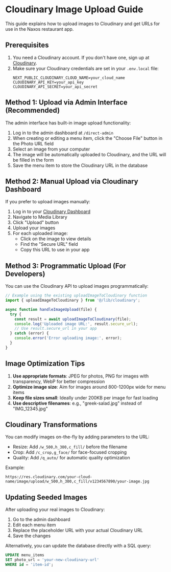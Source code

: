 # Cloudinary Image Upload Guide

This guide explains how to upload images to Cloudinary and get URLs for use in the Naxos restaurant app.

## Prerequisites

1. You need a Cloudinary account. If you don't have one, sign up at [Cloudinary](https://cloudinary.com/users/register/free).
2. Make sure your Cloudinary credentials are set in your `.env.local` file:
   ```
   NEXT_PUBLIC_CLOUDINARY_CLOUD_NAME=your_cloud_name
   CLOUDINARY_API_KEY=your_api_key
   CLOUDINARY_API_SECRET=your_api_secret
   ```

## Method 1: Upload via Admin Interface (Recommended)

The admin interface has built-in image upload functionality:

1. Log in to the admin dashboard at `/direct-admin`
2. When creating or editing a menu item, click the "Choose File" button in the Photo URL field
3. Select an image from your computer
4. The image will be automatically uploaded to Cloudinary, and the URL will be filled in the form
5. Save the menu item to store the Cloudinary URL in the database

## Method 2: Manual Upload via Cloudinary Dashboard

If you prefer to upload images manually:

1. Log in to your [Cloudinary Dashboard](https://cloudinary.com/console)
2. Navigate to Media Library
3. Click "Upload" button
4. Upload your images
5. For each uploaded image:
   - Click on the image to view details
   - Find the "Secure URL" field
   - Copy this URL to use in your app

## Method 3: Programmatic Upload (For Developers)

You can use the Cloudinary API to upload images programmatically:

```javascript
// Example using the existing uploadImageToCloudinary function
import { uploadImageToCloudinary } from '@/lib/cloudinary';

async function handleImageUpload(file) {
  try {
    const result = await uploadImageToCloudinary(file);
    console.log('Uploaded image URL:', result.secure_url);
    // Use result.secure_url in your app
  } catch (error) {
    console.error('Error uploading image:', error);
  }
}
```

## Image Optimization Tips

1. **Use appropriate formats**: JPEG for photos, PNG for images with transparency, WebP for better compression
2. **Optimize image size**: Aim for images around 800-1200px wide for menu items
3. **Keep file sizes small**: Ideally under 200KB per image for fast loading
4. **Use descriptive filenames**: e.g., "greek-salad.jpg" instead of "IMG_12345.jpg"

## Cloudinary Transformations

You can modify images on-the-fly by adding parameters to the URL:

- Resize: Add `/w_500,h_300,c_fill/` before the filename
- Crop: Add `/c_crop,g_face/` for face-focused cropping
- Quality: Add `/q_auto/` for automatic quality optimization

Example:
```
https://res.cloudinary.com/your-cloud-name/image/upload/w_500,h_300,c_fill/v1234567890/your-image.jpg
```

## Updating Seeded Images

After uploading your real images to Cloudinary:

1. Go to the admin dashboard
2. Edit each menu item
3. Replace the placeholder URL with your actual Cloudinary URL
4. Save the changes

Alternatively, you can update the database directly with a SQL query:

```sql
UPDATE menu_items 
SET photo_url = 'your-new-cloudinary-url' 
WHERE id = 'item-id';
``` 